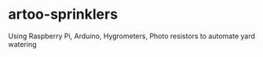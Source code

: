 artoo-sprinklers
================

Using Raspberry Pi, Arduino, Hygrometers, Photo resistors to automate yard watering

